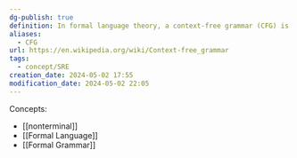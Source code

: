 ```yaml
---
dg-publish: true
definition: In formal language theory, a context-free grammar (CFG) is a formal grammar whose production rules can be applied to a nonterminal symbol regardless of its context.
aliases:
  - CFG
url: https://en.wikipedia.org/wiki/Context-free_grammar
tags:
  - concept/SRE
creation_date: 2024-05-02 17:55
modification_date: 2024-05-02 22:05
---
```

Concepts:
- [[nonterminal]]
- [[Formal Language]]
- [[Formal Grammar]]
